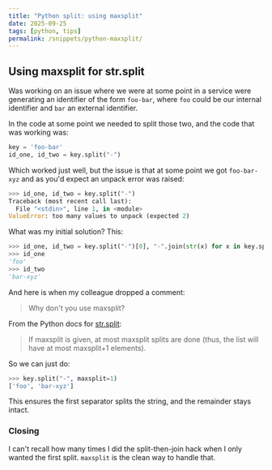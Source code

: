 ```yaml
---
title: "Python split: using maxsplit"
date: 2025-09-25
tags: [python, tips]
permalink: /snippets/python-maxsplit/
---
```


## Using maxsplit for str.split

Was working on an issue where we were at some point in a service were generating an identifier of the form `foo-bar`, where `foo` could be our internal identifier and `bar` an external identifier.

In the code at some point we needed to split those two, and the code that was working was:

```python
key = 'foo-bar'
id_one, id_two = key.split("-")
```

Which worked just well, but the issue is that at some point we got `foo-bar-xyz` and as you'd expect an unpack error was raised:

```python
>>> id_one, id_two = key.split("-")
Traceback (most recent call last):
  File "<stdin>", line 1, in <module>
ValueError: too many values to unpack (expected 2)
```

What was my initial solution? This:

```python
>>> id_one, id_two = key.split("-")[0], "-".join(str(x) for x in key.split("-")[1:])
>>> id_one
'foo'
>>> id_two
'bar-xyz'
```

And here is when my colleague dropped a comment:
> Why don't you use maxsplit?

From the Python docs for [str.split](https://docs.python.org/3/library/stdtypes.html#str.split):

> If maxsplit is given, at most maxsplit splits are done (thus, the list will have at most maxsplit+1 elements).

So we can just do:

```python
>>> key.split("-", maxsplit=1)
['foo', 'bar-xyz']
```

This ensures the first separator splits the string, and the remainder stays intact.

### Closing

I can't recall how many times I did the split-then-join hack when I only wanted the first split. `maxsplit` is the clean way to handle that.
